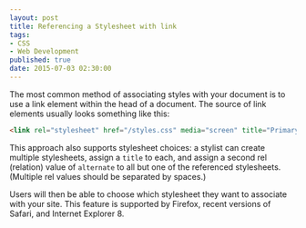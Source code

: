 ```yaml
---
layout: post
title: Referencing a Stylesheet with link
tags:
- CSS
- Web Development
published: true
date: 2015-07-03 02:30:00
---
```


The most common method of associating styles with your document is to use a link element within the head of a document. The source of link elements usually looks something like this:

```html
<link rel="stylesheet" href="/styles.css" media="screen" title="Primary Stylesheet" />
```
This approach also supports stylesheet choices: a stylist can create multiple stylesheets, assign a ```title``` to each, and assign a second rel (relation) value of ```alternate``` to all but one of the referenced stylesheets. (Multiple rel values should be separated by spaces.)

Users will then be able to choose which stylesheet they want to associate with your site. This feature is supported by Firefox, recent versions of Safari, and Internet Explorer 8.
